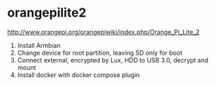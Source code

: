 # orangepilite2

http://www.orangepi.org/orangepiwiki/index.php/Orange_Pi_Lite_2

1. Install Armbian
2. Change device for root partition, leaving SD only for boot
3. Connect external, encrypted by Lux, HDD to USB 3.0, decrypt and mount
4. Install docker with docker compose plugin
